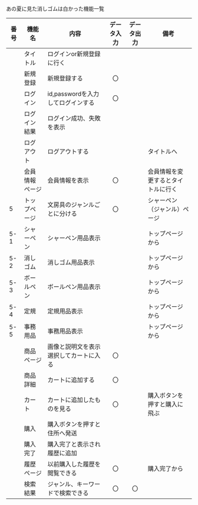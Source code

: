 あの夏に見た消しゴムは白かった機能一覧

|番号|機能名|内容|データ入力|データ出力|備考|
|---|---|---|:---:|:---:|---|
||タイトル|ログインor新規登録に行く||||
||新規登録|新規登録する|〇|||
||ログイン|id,passwordを入力してログインする|〇|||
||ログイン結果|ログイン成功、失敗を表示||||
||ログアウト|ログアウトする|||タイトルへ|
||会員情報ページ|会員情報を表示|〇||会員情報を変更するとタイトルに行く|
|5|トップページ|文房具のジャンルごとに分ける|〇||シャーペン（ジャンル）ページ|
|5-1|シャーペン|シャーペン用品表示|||トップページから|
|5-2|消しゴム|消しゴム用品表示|||トップページから|
|5-3|ボールペン|ボールペン用品表示|||トップページから|
|5-4|定規|定規用品表示|||トップページから|
|5-5|事務用品|事務用品表示|||トップページから|
||商品ページ|画像と説明文を表示<br>選択してカートに入る|〇|||
||商品詳細|カートに追加する|〇|||
||カート|カートに追加したものを見る|〇||購入ボタンを押すと購入に飛ぶ|
||購入|購入ボタンを押すと住所へ発送||||
||購入完了|購入完了と表示され履歴に追加||||
||履歴ページ|以前購入した履歴を閲覧できる|〇||購入完了から|
||検索結果|ジャンル、キーワードで検索できる|〇|〇||

